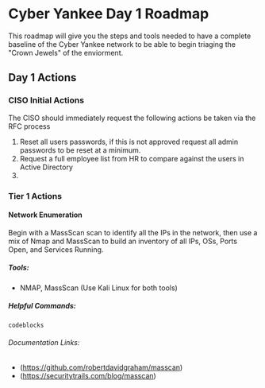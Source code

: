 # Cyber Yankee Day 1 Roadmap

This roadmap will give you the steps and tools needed to have a complete baseline of the Cyber Yankee network to be able to begin triaging the "Crown Jewels" of the enviorment. 

## Day 1 Actions

### CISO Initial Actions

The CISO should immediately request the following actions be taken via the RFC process

1. Reset all users passwords, if this is not approved request all admin passwords to be reset at a minimum.
1. Request a full employee list from HR to compare against the users in Active Directory
1. 

### Tier 1 Actions

#### Network Enumeration

Begin with a MassScan scan to identify all the IPs in the network, then use a mix of Nmap and MassScan to build an inventory of all IPs, OSs, Ports Open, and Services Running. 

##### Tools: 
- NMAP, MassScan (Use Kali Linux for both tools)

##### Helpful Commands:

```
codeblocks
```

###### Documentation Links:
- (https://github.com/robertdavidgraham/masscan)
- (https://securitytrails.com/blog/masscan)




